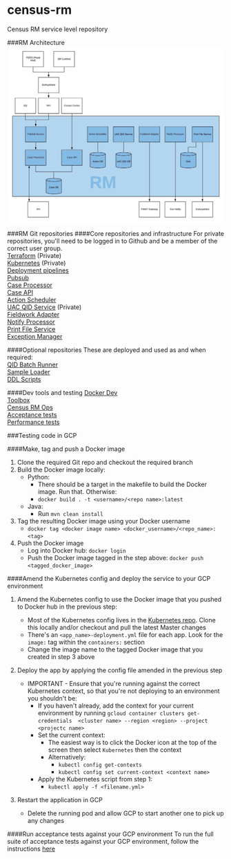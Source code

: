 # census-rm
Census RM service level repository

###RM  Architecture
![RM Architecture](RM.jpeg)


###RM Git repositories
####Core repositories and infrastructure
For private repositories, you'll need to be logged in to Github and be a member of the correct user group.\
[Terraform](https://github.com/ONSdigital/census-rm-terraform) (Private)\
[Kubernetes](https://github.com/ONSdigital/census-rm-kubernetes) (Private)\
[Deployment pipelines](https://github.com/ONSdigital/census-rm-deploy)\
[Pubsub](https://github.com/ONSdigital/census-rm-pubsub)\
[Case Processor](https://github.com/ONSdigital/census-rm-case-processor)\
[Case API](https://github.com/ONSdigital/census-rm-case-api)\
[Action Scheduler](https://github.com/ONSdigital/census-rm-action-scheduler)\
[UAC QID Service](https://github.com/ONSdigital/census-rm-uac-qid-service) (Private)\
[Fieldwork Adapter](https://github.com/ONSdigital/census-rm-fieldwork-adapter)\
[Notify Processor](https://github.com/ONSdigital/census-rm-notify-processor)\
[Print File Service](https://github.com/ONSdigital/census-rm-print-file-service)\
[Exception Manager](https://github.com/ONSdigital/census-rm-exception-manager)

####Optional repositories
These are deployed and used as and when required:\
[QID Batch Runner](https://github.com/ONSdigital/census-rm-qid-batch-runner)\
[Sample Loader](https://github.com/ONSdigital/census-rm-sample-loader)\
[DDL Scripts](https://github.com/ONSdigital/census-rm-ddl)

####Dev tools and testing
[Docker Dev](https://github.com/ONSdigital/census-rm-docker-dev)\
[Toolbox](https://github.com/ONSdigital/census-rm-toolbox)\
[Census RM Ops](https://github.com/ONSdigital/census-rm-ops)\
[Acceptance tests](https://github.com/ONSdigital/census-rm-acceptance-tests)\
[Performance tests](https://github.com/ONSdigital/census-rm-performance-tests)



###Testing code in GCP

####Make, tag and push a Docker image
1. Clone the required Git repo and checkout the required branch
1. Build the Docker image locally:
   * Python:
      * There should be a target in the makefile to build the Docker image.  Run that.  Otherwise:
      * ```docker build . -t <username>/<repo name>:latest```
   * Java:
      * Run ```mvn clean install```
1. Tag the resulting Docker image using your Docker username
   * ```docker tag <docker image name> <docker_username>/<repo_name>:<tag>```
1. Push the Docker image
   * Log into Docker hub: ```docker login```
   * Push the Docker image tagged in the step above: ```docker push <tagged_docker_image>```

####Amend the Kubernetes config and deploy the service to your GCP environment
1. Amend the Kubernetes config to use the Docker image that you pushed to Docker hub in the previous step:
   * Most of the Kubernetes config lives in the [Kubernetes repo](https://github.com/ONSdigital/census-rm-kubernetes).
  Clone this locally and/or checkout and pull the latest Master changes
   * There's an ```<app_name>-deployment.yml``` file for each app.  Look for the ```image:``` tag within the 
  ```containers:``` section
   * Change the image name to the tagged Docker image that you created in step 3 above

2. Deploy the app by applying the config file amended in the previous step
   * IMPORTANT - Ensure that you're running against the correct Kubernetes 
   context, so  that you're not deploying to an environment you shouldn't be:
     * If you haven't already, add the context for your current environment by running ```gcloud container clusters get-credentials 
     <cluster name> --region <region> --project <projectc name>```
     * Set the current context:
       * The easiest way is to click the Docker icon at the top of the screen then select ```Kubernetes``` then the context
       * Alternatively: 
         * ```kubectl config get-contexts```
         * ```kubectl config set current-context <context name>```
     * Apply the Kubernetes script from step 1:
       * ```kubectl apply -f <filename.yml>```
3. Restart the application in GCP
   * Delete the running pod and allow GCP to start another one to pick up any changes
   
####Run acceptance tests against your GCP environment
To run the full suite of acceptance tests against your GCP environment, follow the instructions 
[here](https://github.com/ONSdigital/census-rm-acceptance-tests/blob/master/README.md)